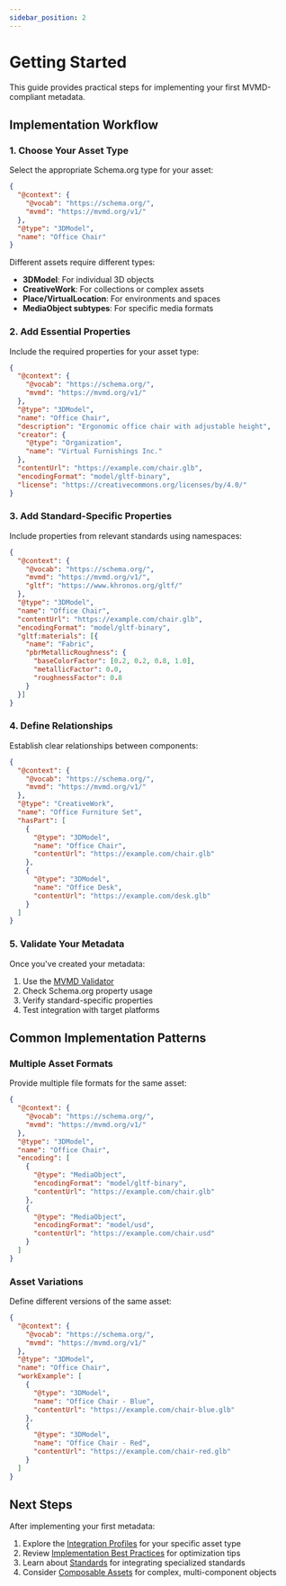 ```yaml
---
sidebar_position: 2
---
```


# Getting Started

This guide provides practical steps for implementing your first MVMD-compliant metadata.

## Implementation Workflow

### 1. Choose Your Asset Type

Select the appropriate Schema.org type for your asset:

```json
{
  "@context": {
    "@vocab": "https://schema.org/",
    "mvmd": "https://mvmd.org/v1/"
  },
  "@type": "3DModel",
  "name": "Office Chair"
}
```

Different assets require different types:
- **3DModel**: For individual 3D objects
- **CreativeWork**: For collections or complex assets
- **Place/VirtualLocation**: For environments and spaces
- **MediaObject subtypes**: For specific media formats

### 2. Add Essential Properties

Include the required properties for your asset type:

```json
{
  "@context": {
    "@vocab": "https://schema.org/",
    "mvmd": "https://mvmd.org/v1/"
  },
  "@type": "3DModel",
  "name": "Office Chair",
  "description": "Ergonomic office chair with adjustable height",
  "creator": {
    "@type": "Organization",
    "name": "Virtual Furnishings Inc."
  },
  "contentUrl": "https://example.com/chair.glb",
  "encodingFormat": "model/gltf-binary",
  "license": "https://creativecommons.org/licenses/by/4.0/"
}
```

### 3. Add Standard-Specific Properties

Include properties from relevant standards using namespaces:

```json
{
  "@context": {
    "@vocab": "https://schema.org/",
    "mvmd": "https://mvmd.org/v1/",
    "gltf": "https://www.khronos.org/gltf/"
  },
  "@type": "3DModel",
  "name": "Office Chair",
  "contentUrl": "https://example.com/chair.glb",
  "encodingFormat": "model/gltf-binary",
  "gltf:materials": [{
    "name": "Fabric",
    "pbrMetallicRoughness": {
      "baseColorFactor": [0.2, 0.2, 0.8, 1.0],
      "metallicFactor": 0.0,
      "roughnessFactor": 0.8
    }
  }]
}
```

### 4. Define Relationships

Establish clear relationships between components:

```json
{
  "@context": {
    "@vocab": "https://schema.org/",
    "mvmd": "https://mvmd.org/v1/"
  },
  "@type": "CreativeWork",
  "name": "Office Furniture Set",
  "hasPart": [
    {
      "@type": "3DModel",
      "name": "Office Chair",
      "contentUrl": "https://example.com/chair.glb"
    },
    {
      "@type": "3DModel",
      "name": "Office Desk",
      "contentUrl": "https://example.com/desk.glb"
    }
  ]
}
```

### 5. Validate Your Metadata

Once you've created your metadata:
1. Use the [MVMD Validator](../reference/validator.md)
2. Check Schema.org property usage
3. Verify standard-specific properties
4. Test integration with target platforms

## Common Implementation Patterns

### Multiple Asset Formats

Provide multiple file formats for the same asset:

```json
{
  "@context": {
    "@vocab": "https://schema.org/",
    "mvmd": "https://mvmd.org/v1/"
  },
  "@type": "3DModel",
  "name": "Office Chair",
  "encoding": [
    {
      "@type": "MediaObject",
      "encodingFormat": "model/gltf-binary",
      "contentUrl": "https://example.com/chair.glb"
    },
    {
      "@type": "MediaObject",
      "encodingFormat": "model/usd",
      "contentUrl": "https://example.com/chair.usd"
    }
  ]
}
```

### Asset Variations

Define different versions of the same asset:

```json
{
  "@context": {
    "@vocab": "https://schema.org/",
    "mvmd": "https://mvmd.org/v1/"
  },
  "@type": "3DModel",
  "name": "Office Chair",
  "workExample": [
    {
      "@type": "3DModel",
      "name": "Office Chair - Blue",
      "contentUrl": "https://example.com/chair-blue.glb"
    },
    {
      "@type": "3DModel",
      "name": "Office Chair - Red",
      "contentUrl": "https://example.com/chair-red.glb"
    }
  ]
}
```

## Next Steps

After implementing your first metadata:

1. Explore the [Integration Profiles](../integration-profiles/overview.md) for your specific asset type
2. Review [Implementation Best Practices](./best-practices.md) for optimization tips
3. Learn about [Standards](../standards/overview.md) for integrating specialized standards
4. Consider [Composable Assets](./composable.md) for complex, multi-component objects

